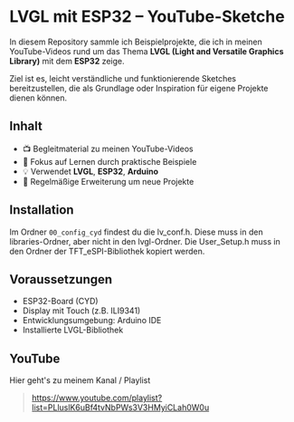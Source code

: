 # LVGL mit ESP32 – YouTube-Sketche

In diesem Repository sammle ich Beispielprojekte, die ich in meinen YouTube-Videos rund um das Thema **LVGL (Light and Versatile Graphics Library)** mit dem **ESP32** zeige.

Ziel ist es, leicht verständliche und funktionierende Sketches bereitzustellen, die als Grundlage oder Inspiration für eigene Projekte dienen können.

## Inhalt

- 📺 Begleitmaterial zu meinen YouTube-Videos  
- 🧠 Fokus auf Lernen durch praktische Beispiele  
- 💡 Verwendet **LVGL**, **ESP32**, **Arduino** 
- 🔄 Regelmäßige Erweiterung um neue Projekte

## Installation

Im Ordner `00_config_cyd` findest du die lv_conf.h. Diese muss in den libraries-Ordner, aber nicht in den lvgl-Ordner. Die User_Setup.h muss in den Ordner der TFT_eSPI-Bibliothek kopiert werden.

## Voraussetzungen

- ESP32-Board (CYD)
- Display mit Touch (z.B. ILI9341)
- Entwicklungsumgebung: Arduino IDE
- Installierte LVGL-Bibliothek

## YouTube
Hier geht's zu meinem Kanal / Playlist

> https://www.youtube.com/playlist?list=PLluslK6uBf4tvNbPWs3V3HMyiCLah0W0u

